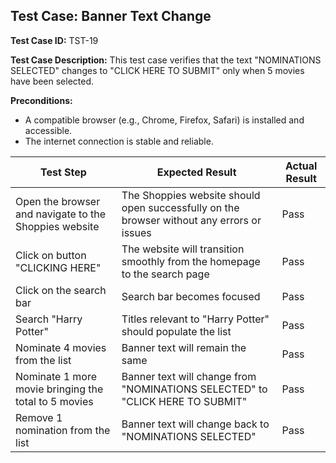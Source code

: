 ## Test Case: Banner Text Change

**Test Case ID:** TST-19

**Test Case Description:** This test case verifies that the text "NOMINATIONS SELECTED" changes to "CLICK HERE TO SUBMIT" only when 5 movies have been selected.

**Preconditions:**
- A compatible browser (e.g., Chrome, Firefox, Safari) is installed and accessible.
- The internet connection is stable and reliable.

| Test Step                                         | Expected Result                                         | Actual Result                                         |
|---------------------------------------------------|---------------------------------------------------------|-------------------------------------------------------|
| Open the browser and navigate to the Shoppies website | The Shoppies website should open successfully on the browser without any errors or issues | Pass |
| Click on button "CLICKING HERE"                  | The website will transition smoothly from the homepage to the search page | Pass |
| Click on the search bar                          | Search bar becomes focused                              | Pass |
| Search "Harry Potter"                            | Titles relevant to "Harry Potter" should populate the list | Pass |
| Nominate 4 movies from the list                  | Banner text will remain the same                       | Pass |
| Nominate 1 more movie bringing the total to 5 movies | Banner text will change from "NOMINATIONS SELECTED" to "CLICK HERE TO SUBMIT" | Pass |
| Remove 1 nomination from the list                | Banner text will change back to "NOMINATIONS SELECTED" | Pass |
